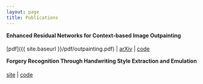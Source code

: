 ```yaml
---
layout: page
title: Publications
---
```


<style>
h4 		{margin-top: 15px; margin-bot: 0;}
p 		{margin-top: 0;}
</style>

#### Enhanced Residual Networks for Context-based Image Outpainting
[pdf]({{ site.baseurl }}/pdf/outpainting.pdf) \| [arXiv](https://arxiv.org/abs/2005.06723) \| [code](https://github.com/etarthur/Outpainting)


#### Forgery Recognition Through Handwriting Style Extraction and Emulation
[site](http://pgardias.com/forgery-recognition/) \| [code](https://github.com/pgardias/forgery-recognition)
